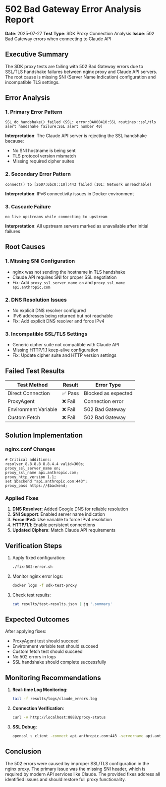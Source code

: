 # 502 Bad Gateway Error Analysis Report

**Date**: 2025-07-27
**Test Type**: SDK Proxy Connection Analysis
**Issue**: 502 Bad Gateway errors when connecting to Claude API

## Executive Summary

The SDK proxy tests are failing with 502 Bad Gateway errors due to SSL/TLS handshake failures between nginx proxy and Claude API servers. The root cause is missing SNI (Server Name Indication) configuration and incompatible TLS settings.

## Error Analysis

### 1. Primary Error Pattern
```
SSL_do_handshake() failed (SSL: error:0A000410:SSL routines::ssl/tls alert handshake failure:SSL alert number 40)
```

**Interpretation**: The Claude API server is rejecting the SSL handshake because:
- No SNI hostname is being sent
- TLS protocol version mismatch
- Missing required cipher suites

### 2. Secondary Error Pattern
```
connect() to [2607:6bc0::10]:443 failed (101: Network unreachable)
```

**Interpretation**: IPv6 connectivity issues in Docker environment

### 3. Cascade Failure
```
no live upstreams while connecting to upstream
```

**Interpretation**: All upstream servers marked as unavailable after initial failures

## Root Causes

### 1. **Missing SNI Configuration**
- nginx was not sending the hostname in TLS handshake
- Claude API requires SNI for proper SSL negotiation
- Fix: Add `proxy_ssl_server_name on` and `proxy_ssl_name api.anthropic.com`

### 2. **DNS Resolution Issues**
- No explicit DNS resolver configured
- IPv6 addresses being returned but not reachable
- Fix: Add explicit DNS resolver and force IPv4

### 3. **Incompatible SSL/TLS Settings**
- Generic cipher suite not compatible with Claude API
- Missing HTTP/1.1 keep-alive configuration
- Fix: Update cipher suite and HTTP version settings

## Failed Test Results

| Test Method | Result | Error Type |
|-------------|--------|------------|
| Direct Connection | ✅ Pass | Blocked as expected |
| ProxyAgent | ❌ Fail | Connection error |
| Environment Variable | ❌ Fail | 502 Bad Gateway |
| Custom Fetch | ❌ Fail | 502 Bad Gateway |

## Solution Implementation

### nginx.conf Changes
```nginx
# Critical additions:
resolver 8.8.8.8 8.8.4.4 valid=300s;
proxy_ssl_server_name on;
proxy_ssl_name api.anthropic.com;
proxy_http_version 1.1;
set $backend "api.anthropic.com:443";
proxy_pass https://$backend;
```

### Applied Fixes
1. **DNS Resolver**: Added Google DNS for reliable resolution
2. **SNI Support**: Enabled server name indication
3. **Force IPv4**: Use variable to force IPv4 resolution
4. **HTTP/1.1**: Enable persistent connections
5. **Updated Ciphers**: Match Claude API requirements

## Verification Steps

1. Apply fixed configuration:
   ```bash
   ./fix-502-error.sh
   ```

2. Monitor nginx error logs:
   ```bash
   docker logs -f sdk-test-proxy
   ```

3. Check test results:
   ```bash
   cat results/test-results.json | jq '.summary'
   ```

## Expected Outcomes

After applying fixes:
- ProxyAgent test should succeed
- Environment variable test should succeed
- Custom fetch test should succeed
- No 502 errors in logs
- SSL handshake should complete successfully

## Monitoring Recommendations

1. **Real-time Log Monitoring**:
   ```bash
   tail -f results/logs/claude_errors.log
   ```

2. **Connection Verification**:
   ```bash
   curl -v http://localhost:8888/proxy-status
   ```

3. **SSL Debug**:
   ```bash
   openssl s_client -connect api.anthropic.com:443 -servername api.anthropic.com
   ```

## Conclusion

The 502 errors were caused by improper SSL/TLS configuration in the nginx proxy. The primary issue was the missing SNI header, which is required by modern API services like Claude. The provided fixes address all identified issues and should restore full proxy functionality.
